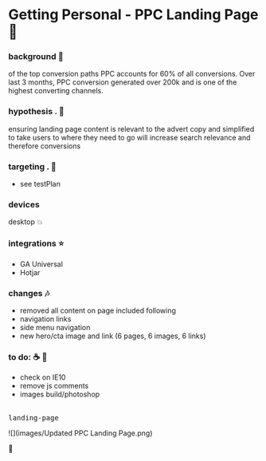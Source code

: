 # Getting Personal - PPC Landing Page :rocket:

### background :pill:
of the top conversion paths PPC accounts for 60% of all conversions. Over last 3 months, PPC conversion generated over 200k
and is one of the highest converting channels.

### hypothesis . :floppy_disk:
ensuring landing page content is relevant to the advert copy and simplified to take users to where they need to go will increase search relevance and therefore conversions

### targeting . :jack_o_lantern:
- see testPlan  

### devices
desktop   :collision:

### integrations   :star:
- GA Universal
- Hotjar

### changes    :notes:
- removed all content on page included following
-   navigation links
-   side menu navigation
- new hero/cta image and link  (6 pages, 6 images, 6 links)


### to do: :coffee: :page_facing_up:
- check on IE10
- remove js comments
- images build/photoshop


<br/>
<kbd>landing-page</kbd>    

![](images/Updated PPC Landing Page.png)


:100:

